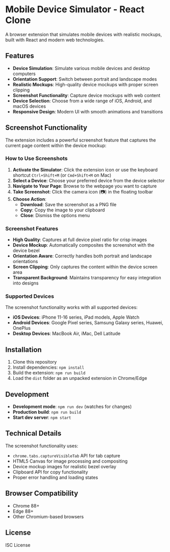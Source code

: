 # Mobile Device Simulator - React Clone

A browser extension that simulates mobile devices with realistic mockups, built with React and modern web technologies.

## Features

- **Device Simulation**: Simulate various mobile devices and desktop computers
- **Orientation Support**: Switch between portrait and landscape modes
- **Realistic Mockups**: High-quality device mockups with proper screen clipping
- **Screenshot Functionality**: Capture device mockups with web content
- **Device Selection**: Choose from a wide range of iOS, Android, and macOS devices
- **Responsive Design**: Modern UI with smooth animations and transitions

## Screenshot Functionality

The extension includes a powerful screenshot feature that captures the current page content within the device mockup:

### How to Use Screenshots

1. **Activate the Simulator**: Click the extension icon or use the keyboard shortcut `Ctrl+Shift+M` (or `Cmd+Shift+M` on Mac)
2. **Select a Device**: Choose your preferred device from the device selector
3. **Navigate to Your Page**: Browse to the webpage you want to capture
4. **Take Screenshot**: Click the camera icon (📷) in the floating toolbar
5. **Choose Action**: 
   - **Download**: Save the screenshot as a PNG file
   - **Copy**: Copy the image to your clipboard
   - **Close**: Dismiss the options menu

### Screenshot Features

- **High Quality**: Captures at full device pixel ratio for crisp images
- **Device Mockup**: Automatically composites the screenshot with the device bezel
- **Orientation Aware**: Correctly handles both portrait and landscape orientations
- **Screen Clipping**: Only captures the content within the device screen area
- **Transparent Background**: Maintains transparency for easy integration into designs

### Supported Devices

The screenshot functionality works with all supported devices:

- **iOS Devices**: iPhone 11-16 series, iPad models, Apple Watch
- **Android Devices**: Google Pixel series, Samsung Galaxy series, Huawei, OnePlus
- **Desktop Devices**: MacBook Air, iMac, Dell Latitude

## Installation

1. Clone this repository
2. Install dependencies: `npm install`
3. Build the extension: `npm run build`
4. Load the `dist` folder as an unpacked extension in Chrome/Edge

## Development

- **Development mode**: `npm run dev` (watches for changes)
- **Production build**: `npm run build`
- **Start dev server**: `npm start`

## Technical Details

The screenshot functionality uses:
- `chrome.tabs.captureVisibleTab` API for tab capture
- HTML5 Canvas for image processing and compositing
- Device mockup images for realistic bezel overlay
- Clipboard API for copy functionality
- Proper error handling and loading states

## Browser Compatibility

- Chrome 88+
- Edge 88+
- Other Chromium-based browsers

## License

ISC License

